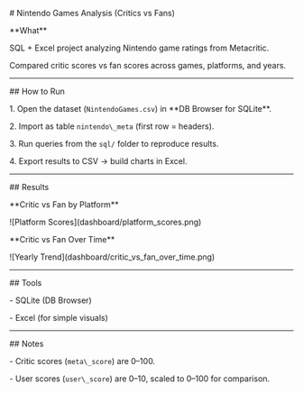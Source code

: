 \# Nintendo Games Analysis (Critics vs Fans)



\*\*What\*\*  

SQL + Excel project analyzing Nintendo game ratings from Metacritic.  

Compared critic scores vs fan scores across games, platforms, and years.



---



\## How to Run

1\. Open the dataset (`NintendoGames.csv`) in \*\*DB Browser for SQLite\*\*.

2\. Import as table `nintendo\_meta` (first row = headers).

3\. Run queries from the `sql/` folder to reproduce results.

4\. Export results to CSV → build charts in Excel.



---



\## Results



\*\*Critic vs Fan by Platform\*\*

!\[Platform Scores](dashboard/platform\_scores.png)



\*\*Critic vs Fan Over Time\*\*

!\[Yearly Trend](dashboard/critic\_vs\_fan\_over\_time.png)



---



\## Tools

\- SQLite (DB Browser)

\- Excel (for simple visuals)



---



\## Notes

\- Critic scores (`meta\_score`) are 0–100.  

\- User scores (`user\_score`) are 0–10, scaled to 0–100 for comparison.

